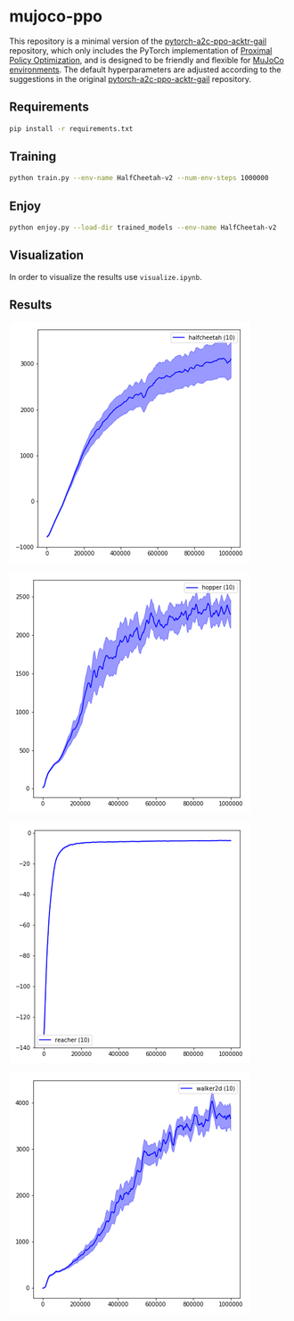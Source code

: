 # mujoco-ppo

This repository is a minimal version of the [pytorch-a2c-ppo-acktr-gail](https://github.com/ikostrikov/pytorch-a2c-ppo-acktr-gail) repository, which only includes the PyTorch implementation of [Proximal Policy Optimization](https://arxiv.org/pdf/1707.06347.pdf), and is designed to be friendly and flexible for [MuJoCo environments](https://gym.openai.com/envs/#mujoco). The default hyperparameters are adjusted according to the suggestions in the original [pytorch-a2c-ppo-acktr-gail](https://github.com/ikostrikov/pytorch-a2c-ppo-acktr-gail) repository.

## Requirements

```bash
pip install -r requirements.txt
```

## Training

```bash
python train.py --env-name HalfCheetah-v2 --num-env-steps 1000000
```

## Enjoy

```bash
python enjoy.py --load-dir trained_models --env-name HalfCheetah-v2
```

## Visualization

In order to visualize the results use ```visualize.ipynb```.

## Results

![halfcheetah](imgs/ppo_halfcheetah.png)

![hopper](imgs/ppo_hopper.png)

![reacher](imgs/ppo_reacher.png)

![walker](imgs/ppo_walker.png)
